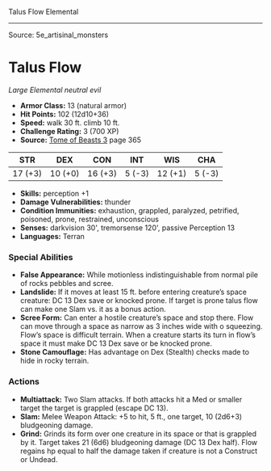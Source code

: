 <MonsterName/>Talus Flow</MonsterName>
<CreatureType/>Elemental</CreatureType>



---

Source: 5e_artisinal_monsters

# Talus Flow

*Large* *Elemental* *neutral evil*

- **Armor Class:** 13 (natural armor)
- **Hit Points:** 102 (12d10+36)
- **Speed:** walk 30 ft. climb 10 ft.
- **Challenge Rating:** 3 (700 XP)
- **Source:** [Tome of Beasts 3](https://koboldpress.com/kpstore/product/tome-of-beasts-3-for-5th-edition/) page 365

| STR | DEX | CON | INT | WIS | CHA |
| --- | --- | --- | --- | --- | --- |
| 17 (+3) | 10 (+0) | 16 (+3) | 5 (-3) | 12 (+1) | 5 (-3) |

- **Skills:** perception +1
- **Damage Vulnerabilities:** thunder
- **Condition Immunities:** exhaustion, grappled, paralyzed, petrified, poisoned, prone, restrained, unconscious
- **Senses:** darkvision 30', tremorsense 120', passive Perception 13
- **Languages:** Terran

### Special Abilities

- **False Appearance:** While motionless indistinguishable from normal pile of rocks pebbles and scree.
- **Landslide:** If it moves at least 15 ft. before entering creature’s space creature: DC 13 Dex save or knocked prone. If target is prone talus flow can make one Slam vs. it as a bonus action.
- **Scree Form:** Can enter a hostile creature’s space and stop there. Flow can move through a space as narrow as 3 inches wide with o squeezing. Flow’s space is difficult terrain. When a creature starts its turn in flow’s space it must make DC 13 Dex save or be knocked prone.
- **Stone Camouflage:** Has advantage on Dex (Stealth) checks made to hide in rocky terrain.

### Actions

- **Multiattack:** Two Slam attacks. If both attacks hit a Med or smaller target the target is grappled (escape DC 13).
- **Slam:** Melee Weapon Attack: +5 to hit, 5 ft., one target, 10 (2d6+3) bludgeoning damage.
- **Grind:** Grinds its form over one creature in its space or that is grappled by it. Target takes 21 (6d6) bludgeoning damage (DC 13 Dex half). Flow regains hp equal to half the damage taken if creature is not a Construct or Undead.




